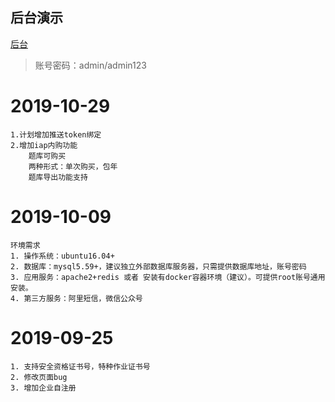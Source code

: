 ## 后台演示

[后台](https://xxksdemo.good365.net:6443/)

> 账号密码：admin/admin123

# 2019-10-29
    1.计划增加推送token绑定
    2.增加iap内购功能
        题库可购买
        两种形式：单次购买，包年
        题库导出功能支持
# 2019-10-09
    环境需求
    1. 操作系统：ubuntu16.04+
    2. 数据库：mysql5.59+，建议独立外部数据库服务器，只需提供数据库地址，账号密码
    3. 应用服务：apache2+redis 或者 安装有docker容器环境（建议）。可提供root账号通用安装。
    4. 第三方服务：阿里短信，微信公众号
# 2019-09-25 
    1. 支持安全资格证书号，特种作业证书号
    2. 修改页面bug
    3. 增加企业自注册